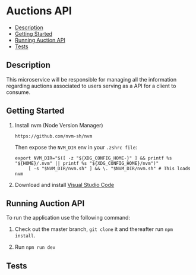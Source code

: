 # Auctions API

<!-- TOC -->

- [Description](#description)
- [Getting Started](#getting-started)
- [Running Auction API](#running-auction-api)
- [Tests](#tests)

<!-- /TOC -->

## Description

This microservice will be responsible for managing all the information regarding auctions associated to users serving as a API for a client to consume.

## Getting Started

1. Install nvm (Node Version Manager)

   ```
   https://github.com/nvm-sh/nvm
   ```

   Then expose the `NVM_DIR` env in your `.zshrc file`:

   ```
   export NVM_DIR="$([ -z "${XDG_CONFIG_HOME-}" ] && printf %s "${HOME}/.nvm" || printf %s "${XDG_CONFIG_HOME}/nvm")"
        [ -s "$NVM_DIR/nvm.sh" ] && \. "$NVM_DIR/nvm.sh" # This loads nvm
   ```

2. Download and install [Visual Studio Code](https://code.visualstudio.com/download)
          
## Running Auction API

To run the application use the following command:

1. Check out the master branch, ```git clone``` it and thereafter run ```npm install```.

2. Run `npm run dev`

## Tests